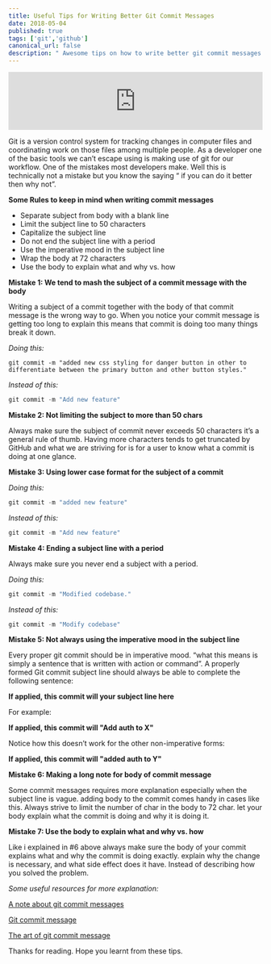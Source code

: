 ```yaml
---
title: Useful Tips for Writing Better Git Commit Messages
date: 2018-05-04
published: true
tags: ['git','github']
canonical_url: false
description: " Awesome tips on how to write better git commit messages."
---
```


<iframe title="parler" style="width: 100%; max-height: 115px; border: none;" src='https://api.parler.io/ss/player?url=https%3A%2F%2Fwww.parler.io%2Faudio%2F16923918848%2Fabd1faaf3f2d74f786b992c54dc14f96cf25165f.5b1fa3dd-ba67-4e9e-bb70-c71e6ecdda37.mp3'></iframe>

Git is a version control system for tracking changes in computer files and coordinating work on those files among multiple people. As a developer one of the basic tools we can’t escape using is making use of git for our workflow. One of the mistakes most developers make. Well this is technically not a mistake but you know the saying “ if you can do it better then why not”.

**Some Rules to keep in mind when writing commit messages**

* Separate subject from body with a blank line
* Limit the subject line to 50 characters
* Capitalize the subject line
* Do not end the subject line with a period
* Use the imperative mood in the subject line
* Wrap the body at 72 characters
* Use the body to explain what and why vs. how

**Mistake 1: We tend to mash the subject of a commit message with the body**

Writing a subject of a commit together with the body of that commit message is the wrong way to go. When you notice your commit message is getting too long to explain this means that commit is doing too many things break it down.

_Doing this:_

```
git commit -m "added new css styling for danger button in other to differentiate between the primary button and other button styles."
```

_Instead of this:_

```js
git commit -m "Add new feature"
```

**Mistake 2: Not limiting the subject to more than 50 chars**

Always make sure the subject of commit never exceeds 50 characters it’s a general rule of thumb. Having more characters tends to get truncated by GitHub and what we are striving for is for a user to know what a commit is doing at one glance.

**Mistake 3: Using lower case format for the subject of a commit**

_Doing this:_

```js
git commit -m "added new feature"
```

_Instead of this:_

```js
git commit -m "Add new feature"
```

**Mistake 4: Ending a subject line with a period**

Always make sure you never end a subject with a period.

_Doing this:_

```js
git commit -m "Modified codebase."
```

_Instead of this:_

```js
git commit -m "Modify codebase"
```

**Mistake 5: Not always using the imperative mood in the subject line**

Every proper git commit should be in imperative mood. “what this means is simply a sentence that is written with action or command”. A properly formed Git commit subject line should always be able to complete the following sentence:

**If applied, this commit will your subject line here**

For example:

**If applied, this commit will "Add auth to X"**

Notice how this doesn’t work for the other non-imperative forms:

**If applied, this commit will "added auth to Y"**

**Mistake 6: Making a long note for body of commit message**

Some commit messages requires more explanation especially when the subject line is vague. adding body to the commit comes handy in cases like this. Always strive to limit the number of char in the body to 72 char. let your body explain what the commit is doing and why it is doing it.

**Mistake 7: Use the body to explain what and why vs. how**

Like i explained in #6 above always make sure the body of your commit explains what and why the commit is doing exactly. explain why the change is necessary, and what side effect does it have. Instead of describing how you solved the problem.

_Some useful resources for more explanation:_

[A note about git commit messages](http://tbaggery.com/2008/04/19/a-note-about-git-commit-messages.html)

[Git commit message](https://chris.beams.io/posts/git-commit/)

[The art of git commit message](http://alistapart.com/article/the-art-of-the-commit)

Thanks for reading. Hope you learnt from these tips.
